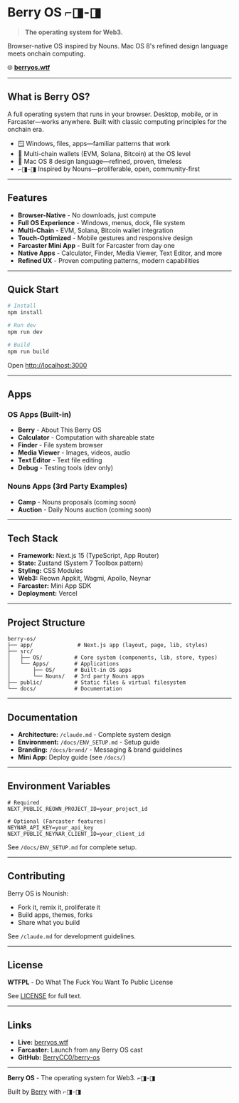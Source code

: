 # Berry OS ⌐◨-◨

> **The operating system for Web3.**

Browser-native OS inspired by Nouns. Mac OS 8's refined design language meets onchain computing.

🌐 **[berryos.wtf](https://berryos.wtf)**

---

## What is Berry OS?

A full operating system that runs in your browser. Desktop, mobile, or in Farcaster—works anywhere. Built with classic computing principles for the onchain era.

- 🪟 Windows, files, apps—familiar patterns that work
- 🔗 Multi-chain wallets (EVM, Solana, Bitcoin) at the OS level
- 🎨 Mac OS 8 design language—refined, proven, timeless
- ⌐◨-◨ Inspired by Nouns—proliferable, open, community-first

---

## Features

- **Browser-Native** - No downloads, just compute
- **Full OS Experience** - Windows, menus, dock, file system
- **Multi-Chain** - EVM, Solana, Bitcoin wallet integration
- **Touch-Optimized** - Mobile gestures and responsive design
- **Farcaster Mini App** - Built for Farcaster from day one
- **Native Apps** - Calculator, Finder, Media Viewer, Text Editor, and more
- **Refined UX** - Proven computing patterns, modern capabilities

---

## Quick Start

```bash
# Install
npm install

# Run dev
npm run dev

# Build
npm run build
```

Open [http://localhost:3000](http://localhost:3000)

---

## Apps

### OS Apps (Built-in)
- **Berry** - About This Berry OS
- **Calculator** - Computation with shareable state
- **Finder** - File system browser
- **Media Viewer** - Images, videos, audio
- **Text Editor** - Text file editing
- **Debug** - Testing tools (dev only)

### Nouns Apps (3rd Party Examples)
- **Camp** - Nouns proposals (coming soon)
- **Auction** - Daily Nouns auction (coming soon)

---

## Tech Stack

- **Framework:** Next.js 15 (TypeScript, App Router)
- **State:** Zustand (System 7 Toolbox pattern)
- **Styling:** CSS Modules
- **Web3:** Reown Appkit, Wagmi, Apollo, Neynar
- **Farcaster:** Mini App SDK
- **Deployment:** Vercel

---

## Project Structure

```
berry-os/
├── app/              # Next.js app (layout, page, lib, styles)
├── src/
│   ├── OS/          # Core system (components, lib, store, types)
│   └── Apps/        # Applications
│       ├── OS/      # Built-in OS apps
│       └── Nouns/   # 3rd party Nouns apps
├── public/          # Static files & virtual filesystem
└── docs/            # Documentation
```

---

## Documentation

- **Architecture:** `/claude.md` - Complete system design
- **Environment:** `/docs/ENV_SETUP.md` - Setup guide
- **Branding:** `/docs/brand/` - Messaging & brand guidelines
- **Mini App:** Deploy guide (see `/docs/`)

---

## Environment Variables

```env
# Required
NEXT_PUBLIC_REOWN_PROJECT_ID=your_project_id

# Optional (Farcaster features)
NEYNAR_API_KEY=your_api_key
NEXT_PUBLIC_NEYNAR_CLIENT_ID=your_client_id
```

See `/docs/ENV_SETUP.md` for complete setup.

---

## Contributing

Berry OS is Nounish:
- Fork it, remix it, proliferate it
- Build apps, themes, forks
- Share what you build

See `/claude.md` for development guidelines.

---

## License

**WTFPL** - Do What The Fuck You Want To Public License

See [LICENSE](./LICENSE) for full text.

---

## Links

- **Live:** [berryos.wtf](https://berryos.wtf)
- **Farcaster:** Launch from any Berry OS cast
- **GitHub:** [BerryCC0/berry-os](https://github.com/BerryCC0/berry-os)

---

**Berry OS** - The operating system for Web3. ⌐◨-◨

Built by [Berry](https://warpcast.com/berry) with ⌐◨-◨
